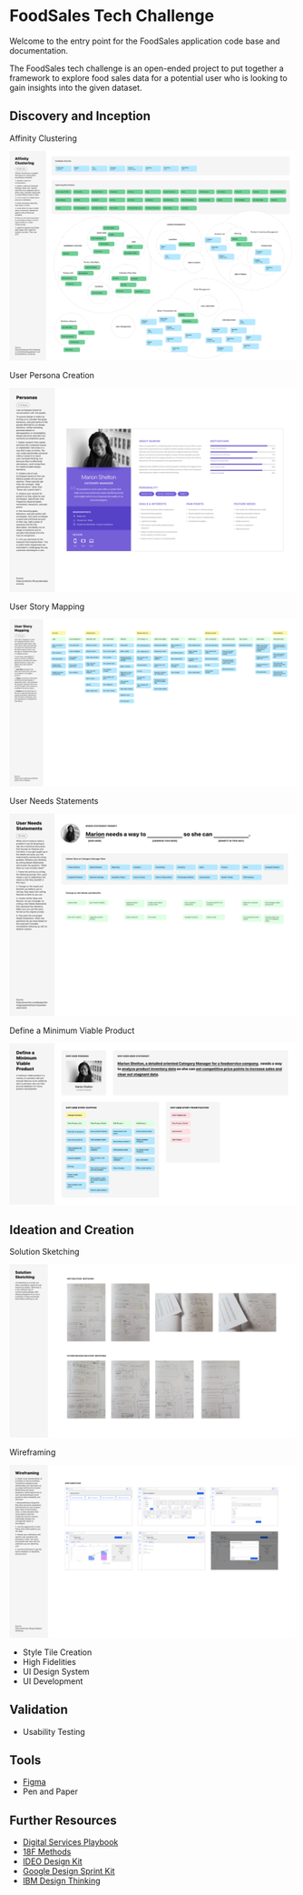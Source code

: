 # FoodSales Tech Challenge

Welcome to the entry point for the FoodSales application code base and documentation.

The FoodSales tech challenge is an open-ended project to put together a framework to explore food sales data for a potential user who is looking to gain insights into the given dataset.

## Discovery and Inception

Affinity Clustering

![Affinity Clustering](./discovery/affinity-clustering-method.png)

User Persona Creation

![User Persona Creation](./discovery/user-persona-method.png)

User Story Mapping

![User Story Mapping](./discovery/user-story-mapping-method.png)

User Needs Statements

![User Needs Statements](./discovery/user-needs-statements-method.png)

Define a Minimum Viable Product

![Define a Minimum Viable Product](./discovery/minimum-viable-product-method.png)

## Ideation and Creation

Solution Sketching

![Solution Sketching](./creation/solution-sketching-method.png)

Wireframing

![Wireframing](./creation/wireframing-method.png)

* Style Tile Creation
* High Fidelities
* UI Design System
* UI Development

## Validation

* Usability Testing

## Tools

* [Figma](https://www.figma.com/)
* Pen and Paper

## Further Resources

* [Digital Services Playbook](https://playbook.cio.gov/)
* [18F Methods](https://methods.18f.gov/)
* [IDEO Design Kit](https://www.designkit.org/)
* [Google Design Sprint Kit](https://designsprintkit.withgoogle.com/)
* [IBM Design Thinking](https://www.ibm.com/design/thinking/)

